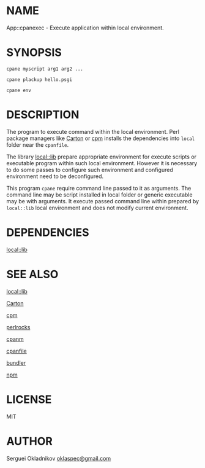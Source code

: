 # NAME

App::cpanexec - Execute application within local environment.

# SYNOPSIS

    cpane myscript arg1 arg2 ...

    cpane plackup hello.psgi

    cpane env

# DESCRIPTION

The program to execute command within the local environment. Perl package
managers like [Carton](https://metacpan.org/pod/Carton) or [cpm](https://metacpan.org/pod/cpm) installs the dependencies into `local` folder
near the `cpanfile`.

The library [local::lib](https://metacpan.org/pod/local::lib) prepare appropriate environment for execute scripts
or executable program within such local environment. However it is necessary to
do some passes to configure such environment and configured environment need to
be deconfigured.

This program `cpane` require command line passed to it as arguments. The
command line may be script installed in local folder or generic executable may
be with arguments. It execute passed command line within prepared by
`local::lib` local environment and does not modify current environment.

# DEPENDENCIES

[local::lib](https://metacpan.org/pod/local::lib)

# SEE ALSO

[local::lib](https://metacpan.org/pod/local::lib)

[Carton](https://metacpan.org/pod/Carton)

[cpm](https://metacpan.org/pod/cpm)

[perlrocks](https://metacpan.org/pod/perlrocks)

[cpanm](https://metacpan.org/pod/cpanm)

[cpanfile](https://metacpan.org/pod/cpanfile)

[bundler](http://bundler.io/man/bundle-exec.1.html)

[npm](https://docs.npmjs.com/cli/run-script)

# LICENSE

MIT

# AUTHOR

Serguei Okladnikov <oklaspec@gmail.com>

